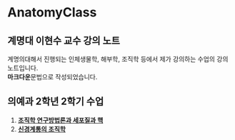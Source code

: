 # AnatomyClass
## 계명대 이현수 교수 강의 노트

계명의대해서 진행되는 인체생물학, 해부학, 조직학 등에서 제가 강의하는 수업의 강의 노트입니다.  
**마크다운**문법으로 작성되었습니다.

## 의예과 2학년 2학기 수업

1. [**조직학 연구방법론과 세포질과 핵**](/histology_intro.md)
2. [**신경계통의 조직학**](/neuro_hist.md)
